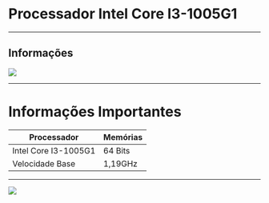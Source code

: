 
# Processador Intel Core I3-1005G1

---

## Informações
![](https://valid.x86.fr/cache/screenshot/qihw9x.png)

---
# Informações Importantes

| Processador | Memórias |
| ----------- | ----------- |
| Intel Core I3-1005G1 | 64 Bits|
| Velocidade Base | 1,19GHz |

---

![](https://5.imimg.com/data5/QF/KL/NE/SELLER-29747636/intel-core-i4-processor-500x500.jpg)
